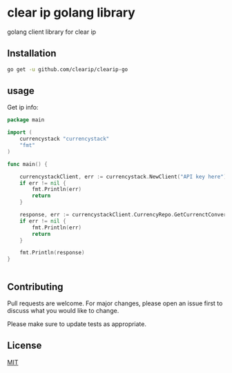 # clear ip golang library

golang client library for clear ip

## Installation

```bash
go get -u github.com/clearip/clearip-go
```

## usage

Get ip info:

```go
package main

import (
	currencystack "currencystack"
	"fmt"
)

func main() {

	currencystackClient, err := currencystack.NewClient("API key here")
	if err != nil {
		fmt.Println(err)
		return
	}

	response, err := currencystackClient.CurrencyRepo.GetCurrenctConvertion("eur", []string{"Usd", "egp", "aed"})
	if err != nil {
		fmt.Println(err)
		return
	}

	fmt.Println(response)
}



```

## Contributing

Pull requests are welcome. For major changes, please open an issue first to discuss what you would like to change.

Please make sure to update tests as appropriate.

## License

[MIT](https://choosealicense.com/licenses/mit/)
